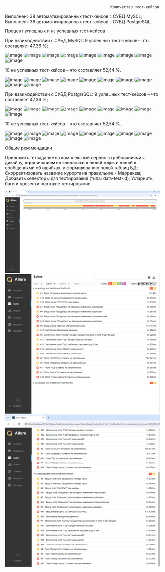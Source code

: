                                                     Количество тест-кейсов

Выполнено 38 автоматизированных тест-кейсов с СУБД MySQL;
Выполнено 38 автоматизированных тест-кейсов с СУБД PostgreSQL.

Процент успешных и не успешных тест-кейсов

При взаимодействии с СУБД MySQL:
9 успешных тест-кейсов – что составляет 47,36 %;

![image](https://github.com/Ulia1985/diplom/assets/142724975/7ed57f1f-d6a8-4b56-aabe-b17359746258)
![image](https://github.com/Ulia1985/diplom/assets/142724975/6c6fe774-6019-4986-8300-9d243c2cfb74)
![image](https://github.com/Ulia1985/diplom/assets/142724975/e0ba00a9-da35-4f13-a728-87768500f5b1)
![image](https://github.com/Ulia1985/diplom/assets/142724975/043e91ca-9976-423e-bc69-47452237b6bd)
![image](https://github.com/Ulia1985/diplom/assets/142724975/28d3595e-0c35-4188-a319-31fb274d1862)
![image](https://github.com/Ulia1985/diplom/assets/142724975/9bbe2fb6-e84c-4ad6-bfa2-fa9179890ee1)
![image](https://github.com/Ulia1985/diplom/assets/142724975/4c07a60d-9f92-470d-af0d-fb2a37e8fec0)
![image](https://github.com/Ulia1985/diplom/assets/142724975/4ca8c006-0ebd-4a7e-98f5-4f006321f20a)
![image](https://github.com/Ulia1985/diplom/assets/142724975/55bc5be3-6b92-47ea-ab4f-cd0249df2619)

10 не успешных тест-кейсов – что составляет 52,64 %.

![image](https://github.com/Ulia1985/diplom/assets/142724975/4ac029bc-279a-4748-a99f-127e63666690)
![image](https://github.com/Ulia1985/diplom/assets/142724975/903cddc8-f890-4bad-92f8-7a76906f553c)
![image](https://github.com/Ulia1985/diplom/assets/142724975/9398178d-9be6-46dc-a084-9a31e67c3dba)
![image](https://github.com/Ulia1985/diplom/assets/142724975/187e7f34-c2e9-4b56-b44c-67c4ffd5e88a)
![image](https://github.com/Ulia1985/diplom/assets/142724975/e3ef6531-88aa-4783-b205-e7b0e0cc695d)
![image](https://github.com/Ulia1985/diplom/assets/142724975/bb0035f2-04b4-4331-bdc6-ec3f88f36c15)
![image](https://github.com/Ulia1985/diplom/assets/142724975/b32c7f90-8757-4f43-926a-6ce5384eb942)
![image](https://github.com/Ulia1985/diplom/assets/142724975/c0ed7b92-4b74-4d2e-a80a-bdf9eff7f4cd)
![image](https://github.com/Ulia1985/diplom/assets/142724975/805e5d1c-6c40-4dc0-9387-bc46c50b7839)
![image](https://github.com/Ulia1985/diplom/assets/142724975/25bbcb51-bb21-4898-b9af-3c0b5e149dbf)

При взаимодействии с СУБД PostgreSQL:
9 успешных тест-кейсов – что составляет 47,36 %;

![image](https://github.com/Ulia1985/diplom/assets/142724975/5beff8db-03cd-42ae-b73c-01fdcc722df2)
![image](https://github.com/Ulia1985/diplom/assets/142724975/28f52f9c-39d1-4223-aed8-7cae7575d06e)
![image](https://github.com/Ulia1985/diplom/assets/142724975/1bc99f08-1c8b-4e30-93c8-fddb07c75580)
![image](https://github.com/Ulia1985/diplom/assets/142724975/73188c24-0957-4b29-bd0d-f53c63700661)
![image](https://github.com/Ulia1985/diplom/assets/142724975/679e2ba1-e596-4325-9f1c-25107ea5629a)
![image](https://github.com/Ulia1985/diplom/assets/142724975/eb1fa304-0f19-4ce6-828f-ca2592ae23f5)
![image](https://github.com/Ulia1985/diplom/assets/142724975/0f033283-7667-48c6-bcb7-d737fe95be7f)
![image](https://github.com/Ulia1985/diplom/assets/142724975/75e31cdf-279e-41a7-85ee-61b6d34adcb9)
![image](https://github.com/Ulia1985/diplom/assets/142724975/32d56f1f-692f-40d4-a018-56cabd3887b6)

10 не успешных тест-кейсов – что составляет 52,64 %.

![image](https://github.com/Ulia1985/diplom/assets/142724975/ea5c09a2-5117-4f13-841e-dc58efd75647)
![image](https://github.com/Ulia1985/diplom/assets/142724975/b1551ca1-27bc-440d-8de6-c85c33b1594d)
![image](https://github.com/Ulia1985/diplom/assets/142724975/b1d12b38-915e-442f-a8ee-4a709f3a6a12)
![image](https://github.com/Ulia1985/diplom/assets/142724975/d04b534d-8fc0-48ea-a792-6c3787547f50)
![image](https://github.com/Ulia1985/diplom/assets/142724975/09086644-76e1-4ff1-a757-e472d4f9a4e6)
![image](https://github.com/Ulia1985/diplom/assets/142724975/fed62a30-e8e9-46ba-88af-306b4b853d02)
![image](https://github.com/Ulia1985/diplom/assets/142724975/49b715fa-66c6-40e4-bca9-44edde15551a)
![image](https://github.com/Ulia1985/diplom/assets/142724975/34ad52f5-b22c-4eae-ac79-3681a2170c5a)
![image](https://github.com/Ulia1985/diplom/assets/142724975/b936725e-e94b-45b0-b1bd-c65f037f6ef4)
![image](https://github.com/Ulia1985/diplom/assets/142724975/256afe9d-360a-4b23-8065-5a0967c9ce7f)

Общие рекомендации

Приложить техзадание на комплексный сервис с требованиями к дизайну, ограничениям по заполнению полей форм и полей с сообщениями об ошибках, к формированию полей таблиц БД;
Скорректировать название курорта на правильное - Марракеш;
Добавить селекторы для тестирования (типа: data-test-id);
Устарнить баги и провести повторне тестирование.

![img.png](img.png)
![img_1.png](img_1.png)
![img_2.png](img_2.png)
